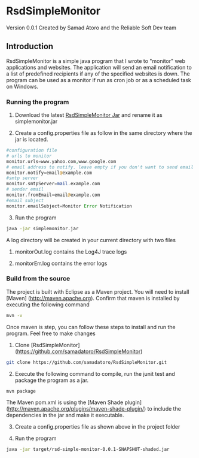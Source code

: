 RsdSimpleMonitor
=======
Version 0.0.1 Created by Samad Atoro and the Reliable Soft Dev team

Introduction
------------

RsdSimpleMonitor is a simple java program that I wrote to "monitor"  web applications and websites. The application will send an email notification to a list of predefined recipients if any of the specified websites is down. The program can be used as a monitor if run as cron job or as a scheduled task on Windows.


### Running the program

1. Download the latest [RsdSimpleMonitor Jar](https://github.com/samadatoro/RsdSimpleMonitor/tree/master/target/rsd-simple-monitor-0.0.1-SNAPSHOT-shaded.jar) and rename it as simplemonitor.jar
   
2. Create a config.properties file as follow in the same directory where the jar is located.
```php
#configuration file
# urls to monitor
monitor.urls=www.yahoo.com,www.google.com
# email address to notify. leave empty if you don't want to send email notifications
monitor.notify=email@example.com
#smtp server
monitor.smtpServer=mail.example.com
# sender email
monitor.fromEmail=email@example.com
#email subject
monitor.emailSubject=Monitor Error Notification
```
3. Run the program

```bash
java -jar simplemonitor.jar
```

A log directory will be created in your current directory with two files

1. monitorOut.log contains the Log4J trace logs

2. monitorErr.log contains the error logs

### Build from the source

The project is built with Eclipse as a Maven project.  You will need to install [Maven] (http://maven.apache.org).
Confirm that maven is installed by executing the following command

```bash
mvn -v
```

Once maven is step, you can follow these steps to install and run the program. Feel free to make changes

1. Clone  [RsdSimpleMonitor] (https://github.com/samadatoro/RsdSimpleMonitor)

```bash
git clone https://github.com/samadatoro/RsdSimpleMonitor.git
```

2. Execute the following command to compile, run the junit test and package the program as a jar.

```bash
mvn package
```
The Maven pom.xml is using the [Maven Shade plugin] (http://maven.apache.org/plugins/maven-shade-plugin/) to include the dependencies in the jar and make it executable.

3.  Create a config.properties file as shown above in the project folder

4. Run the program

```bash
java -jar target/rsd-simple-monitor-0.0.1-SNAPSHOT-shaded.jar
```
